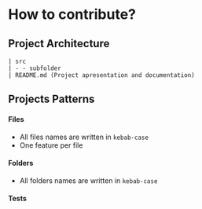 # How to contribute?

## Project Architecture

```
| src
| - - subfolder
| README.md (Project apresentation and documentation)
```

## Projects Patterns

#### Files

- All files names are written in `kebab-case`
- One feature per file

#### Folders

- All folders names are written in `kebab-case`

#### Tests
